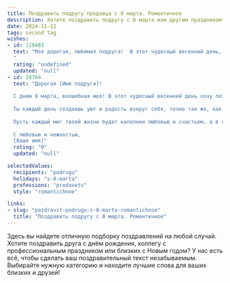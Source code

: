 ```yaml
---
title: Поздравить подругу продавца с 8 марта. Романтичное
description: Хотите поздравить подругу с 8 марта или другим праздником? Наш ИИ создаст незабываемое поздравление, а вы обязательно выделитесь среди других.  
date: 2024-11-12
tags: second tag
wishes:
- id: 119483
  text: "Моя дорогая, любимая подруга!  В этот чудесный весенний день, 8 Марта,  я хочу от всей души поздравить тебя с праздником! Ты – настоящая волшебница, которая умеет своим очарованием и улыбкой сотворить чудо, превращая каждый день в маленький праздник, как ты это делаешь на своей работе продавцом. Пусть твоя жизнь будет такой же прекрасной и яркой, как распускающиеся цветы!  Пусть любовь и счастье окружают тебя, словно нежные весенние лучи!  Будь всегда такой же неповторимой,  любимой и счастливой! С 8 Марта!
  "
  rating: "undefined"
  updated: "null"
- id: 28764
  text: "Дорогая [Имя подруги]!
  
  С днем 8 марта, волшебная моя! В этот чудесный весенний день хочу поздравить тебя с праздником, который дарит возможность отметить твою красоту, мудрость и силу.
  
  Ты каждый день создаешь уют и радость вокруг себя, точно так же, как искусный продавец, предлагающий лучшие товары. Но для меня ты не просто продавец — ты воплощение тепла и заботы, как солнце, которое освещает серые будни.
  
  Пусть каждый миг твоей жизни будет наполнен любовью и счастьем, а в сердце твоем всегда живет весна. Желаю, чтобы твои мечты сбывались с легкостью, а каждый новый день приносил вдохновение и радость.
  
  С любовью и нежностью,
  [Ваше имя]"
  rating: "0"
  updated: "null"

selectedValues:
  recipients: "podrugu"
  holidays: "s-8-marta"
  professions: "prodavets"
  style: "romantichnoe"

links:
- slug: "pozdravit-podrugu-s-8-marta-romantichnoe"
  title: "Поздравить подругу с 8 марта. Романтичное"
---
```


Здесь вы найдете отличную подборку поздравлений на любой случай. 
Хотите поздравить друга с днём рождения, коллегу с профессиональным праздником или близких с Новым годом? У нас есть всё, чтобы сделать ваш поздравительный текст незабываемым. Выбирайте нужную категорию и находите лучшие слова для ваших близких и друзей!
